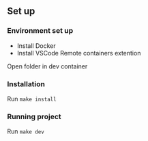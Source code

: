 ## Set up
### Environment set up
- Install Docker
- Install VSCode Remote containers extention

Open folder in dev container

### Installation

Run `make install`

### Running project

Run `make dev`
